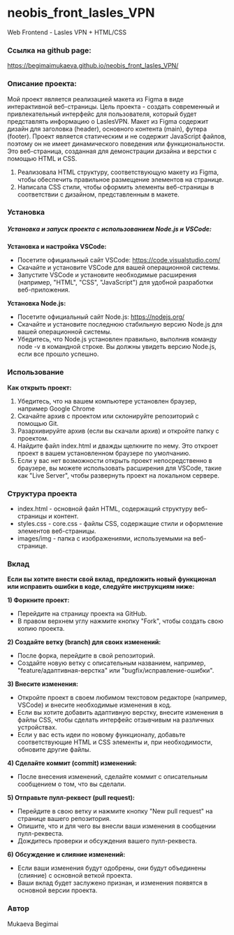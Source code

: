 # neobis_front_lasles_VPN
Web Frontend  - Lasles VPN + HTML/CSS
 <h3>Ссылка на github page: </h3> <a href=">https://begimaimukaeva.github.io/neobis_front_lasles_VPN/">https://begimaimukaeva.github.io/neobis_front_lasles_VPN/</a>

<h3>Описание проекта:</h3>

Мой проект является реализацией макета из Figma в виде интерактивной веб-страницы. Цель проекта - создать современный и привлекательный интерфейс для пользователя, который будет представлять информацию о LaslesVPN. Макет из Figma содержит дизайн для заголовка (header), основного контента (main), футера (footer).
Проект является статическим и не содержит JavaScript файлов, поэтому он не имеет динамического поведения или функциональности. Это веб-страница, созданная для демонстрации дизайна и верстки с помощью HTML и CSS.
1) Реализовала HTML структуру, соответствующую макету из Figma, чтобы обеспечить правильное размещение элементов на странице.
2) Написала CSS стили, чтобы оформить элементы веб-страницы в соответствии с дизайном, представленным в макете.

<h3>Установка</h3>

<h5>Установка и запуск проекта с использованием Node.js и VSCode:</h5>
<b>Установка и настройка VSCode:</b>
<ul>
    <li>Посетите официальный сайт VSCode: <a href="https://code.visualstudio.com/">https://code.visualstudio.com/</a></li>
    <li>Скачайте и установите VSCode для вашей операционной системы.</li>
    <li>Запустите VSCode и установите необходимые расширения (например, "HTML", "CSS", "JavaScript") для удобной разработки веб-приложения.</li>
</ul>
<b>Установка Node.js:</b>
<ul>
    <li>Посетите официальный сайт Node.js: <a href="https://nodejs.org/">https://nodejs.org/</a></li>
    <li>Скачайте и установите последнюю стабильную версию Node.js для вашей операционной системы.</li>
    <li>Убедитесь, что Node.js установлен правильно, выполнив команду node -v в командной строке. Вы должны увидеть версию Node.js, если все прошло успешно.</li>
</ul>

<h3>Использование</h3>

<b>Как открыть проект:</b>
<ol>
    <li>Убедитесь, что на вашем компьютере установлен браузер, например Google Chrome</li>
    <li>Скачайте архив с проектом или склонируйте репозиторий с помощью Git.</li>
    <li>Разархивируйте архив (если вы скачали архив) и откройте папку с проектом.</li>
    <li>Найдите файл index.html и дважды щелкните по нему. Это откроет проект в вашем установленном браузере по умолчанию.</li>
    <li>Если у вас нет возможности открыть проект непосредственно в браузере, вы можете использовать расширения для VSCode, такие как "Live Server", чтобы развернуть проект на локальном сервере.</li>
</ol>

<h3>Структура проекта</h3>

<ul>
    <li>index.html - основной файл HTML, содержащий структуру веб-страницы и контент.</li>
    <li>styles.css - core.css - файлы CSS, содержащие стили и оформление элементов веб-страницы.</li>
    <li>images/img - папка с изображениями, используемыми на веб-странице.</li>
</ul>

<h3>Вклад</h3>

<b>Если вы хотите внести свой вклад, предложить новый функционал или исправить ошибки в коде, следуйте инструкциям ниже:</b>

<b>1) Форкните проект:</b>
<ul>
    <li>Перейдите на страницу проекта на GitHub.</li>
    <li>В правом верхнем углу нажмите кнопку "Fork", чтобы создать свою копию проекта.</li>
</ul>

<b> 2) Создайте ветку (branch) для своих изменений:</b>
<ul>
    <li>После форка, перейдите в свой репозиторий.</li>
    <li>Создайте новую ветку с описательным названием, например, "feature/адаптивная-верстка" или "bugfix/исправление-ошибки".</li>
</ul>

<b> 3) Внесите изменения:</b>
<ul>
    <li>Откройте проект в своем любимом текстовом редакторе (например, VSCode) и внесите необходимые изменения в код.</li>
    <li>Если вы хотите добавить адаптивную верстку, внесите изменения в файлы CSS, чтобы сделать интерфейс отзывчивым на различных устройствах.</li>
    <li>Если у вас есть идеи по новому функционалу, добавьте соответствующие HTML и CSS элементы и, при необходимости, обновите другие файлы.</li>
</ul>

<b> 4) Сделайте коммит (commit) изменений:</b>
<ul>
    <li>После внесения изменений, сделайте коммит с описательным сообщением о том, что вы сделали.</li>
</ul>

<b> 5) Отправьте пулл-реквест (pull request):</b>
<ul>
    <li>Перейдите в свою ветку и нажмите кнопку "New pull request" на странице вашего репозитория.</li>
    <li>Опишите, что и для чего вы внесли ваши изменения в сообщении пулл-реквеста.</li>
    <li>Дождитесь проверки и обсуждения вашего пулл-реквеста.</li>
</ul>

<b> 6) Обсуждение и слияние изменений:</b>
<ul>
    <li>Если ваши изменения будут одобрены, они будут объединены (слияние) с основной веткой проекта.</li>
    <li>Ваши вклад будет заслужено признан, и изменения появятся в основной версии проекта.</li>
</ul>

<h3>Автор</h3>
Mukaeva Begimai
